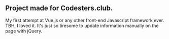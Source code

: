 Project made for Codesters.club.
---
My first attempt at Vue.js or any other front-end Javascript framework ever. TBH, I loved it. It's just so tiresome to update information manually on the page with jQuery.
